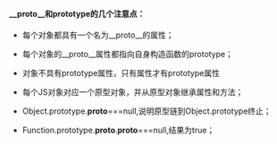 #### __proto__和prototype的几个注意点：

- 每个对象都具有一个名为__proto__的属性；

- 每个对象的__proto__属性都指向自身构造函数的prototype；

- 对象不具有prototype属性，只有属性才有prototype属性

- 每个JS对象对应一个原型对象，并从原型对象继承属性和方法；

- Object.prototype.__proto__===null,说明原型链到Object.prototype终止；

- Function.prototype.__proto__.__proto__===null,结果为true；